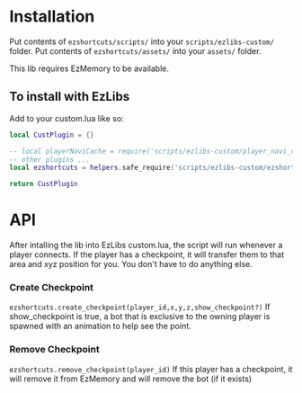 # Installation
Put contents of `ezshortcuts/scripts/` into your `scripts/ezlibs-custom/` folder.
Put contents of `ezshortcuts/assets/` into your `assets/` folder.

This lib requires EzMemory to be available.

## To install with EzLibs
Add to your custom.lua like so:
```lua
local CustPlugin = {}

-- local playerNaviCache = require('scripts/ezlibs-custom/player_navi_cache')
-- other plugins ... 
local ezshortcuts = helpers.safe_require('scripts/ezlibs-custom/ezshortcuts')

return CustPlugin
```

# API
After intalling the lib into EzLibs custom.lua, the script will run whenever a player connects.
If the player has a checkpoint, it will transfer them to that area and xyz position for you.
You don't have to do anything else.

### Create Checkpoint
`ezshortcuts.create_checkpoint(player_id,x,y,z,show_checkpoint?)`
If show_checkpoint is true, a bot that is exclusive to the owning player is spawned with an animation to help see the point.

### Remove Checkpoint
`ezshortcuts.remove_checkpoint(player_id)`
If this player has a checkpoint, it will remove it from EzMemory and will remove the bot (if it exists)
